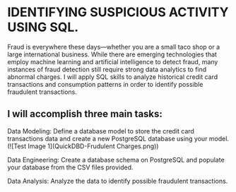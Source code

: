 # IDENTIFYING SUSPICIOUS ACTIVITY USING SQL.

Fraud is everywhere these days—whether you are a small taco shop or a large international business. While there are emerging technologies that employ machine learning and artificial intelligence to detect fraud, many instances of fraud detection still require strong data analytics to find abnormal charges.
I will apply SQL skills to analyze historical credit card transactions and consumption patterns in order to identify possible fraudulent transactions.

## I will accomplish three main tasks:

Data Modeling:
Define a database model to store the credit card transactions data and create a new PostgreSQL database using your model.
(![Test Image 1](QuickDBD-Frudulent Charges.png))

Data Engineering: Create a database schema on PostgreSQL and populate your database from the CSV files provided.


Data Analysis: Analyze the data to identify possible fraudulent transactions.
